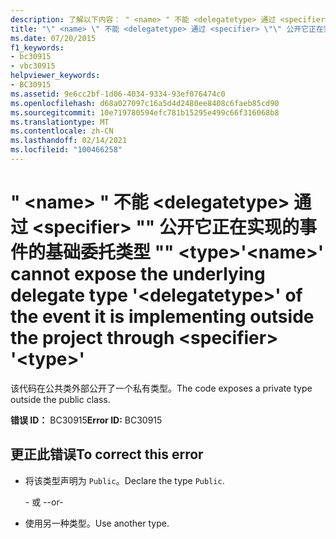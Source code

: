 ```yaml
---
description: 了解以下内容： " <name> " 不能 <delegatetype> 通过 <specifier> "" 公开它正在实现的事件的基础委托类型 "" <type>
title: "\" <name> \" 不能 <delegatetype> 通过 <specifier> \"\" 公开它正在实现的事件的基础委托类型 \"\" <type>"
ms.date: 07/20/2015
f1_keywords:
- bc30915
- vbc30915
helpviewer_keywords:
- BC30915
ms.assetid: 9e6cc2bf-1d06-4034-9334-93ef076474c0
ms.openlocfilehash: d68a027097c16a5d4d2480ee8408c6faeb85cd90
ms.sourcegitcommit: 10e719780594efc781b15295e499c66f316068b8
ms.translationtype: MT
ms.contentlocale: zh-CN
ms.lasthandoff: 02/14/2021
ms.locfileid: "100466258"
---
```

# <a name="name-cannot-expose-the-underlying-delegate-type-delegatetype-of-the-event-it-is-implementing-outside-the-project-through-specifier-type"></a><span data-ttu-id="d5498-103">" \<name> " 不能 \<delegatetype> 通过 \<specifier> "" 公开它正在实现的事件的基础委托类型 "" \<type></span><span class="sxs-lookup"><span data-stu-id="d5498-103">'\<name>' cannot expose the underlying delegate type '\<delegatetype>' of the event it is implementing outside the project through \<specifier> '\<type>'</span></span>

<span data-ttu-id="d5498-104">该代码在公共类外部公开了一个私有类型。</span><span class="sxs-lookup"><span data-stu-id="d5498-104">The code exposes a private type outside the public class.</span></span>  
  
 <span data-ttu-id="d5498-105">**错误 ID：** BC30915</span><span class="sxs-lookup"><span data-stu-id="d5498-105">**Error ID:** BC30915</span></span>  
  
## <a name="to-correct-this-error"></a><span data-ttu-id="d5498-106">更正此错误</span><span class="sxs-lookup"><span data-stu-id="d5498-106">To correct this error</span></span>  
  
- <span data-ttu-id="d5498-107">将该类型声明为 `Public`。</span><span class="sxs-lookup"><span data-stu-id="d5498-107">Declare the type `Public`.</span></span>  
  
     <span data-ttu-id="d5498-108">- 或 -</span><span class="sxs-lookup"><span data-stu-id="d5498-108">-or-</span></span>  
  
- <span data-ttu-id="d5498-109">使用另一种类型。</span><span class="sxs-lookup"><span data-stu-id="d5498-109">Use another type.</span></span>
